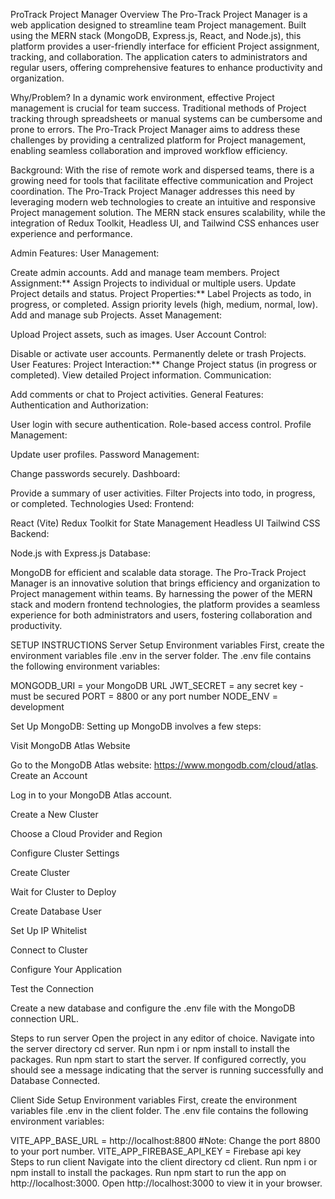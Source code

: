 ProTrack Project Manager
Overview
The Pro-Track Project Manager is a web application designed to streamline team Project management. Built using the MERN stack (MongoDB, Express.js, React, and Node.js), this platform provides a user-friendly interface for efficient Project assignment, tracking, and collaboration. The application caters to administrators and regular users, offering comprehensive features to enhance productivity and organization.

Why/Problem?
In a dynamic work environment, effective Project management is crucial for team success. Traditional methods of Project tracking through spreadsheets or manual systems can be cumbersome and prone to errors. The Pro-Track Project Manager aims to address these challenges by providing a centralized platform for Project management, enabling seamless collaboration and improved workflow efficiency.

Background:
With the rise of remote work and dispersed teams, there is a growing need for tools that facilitate effective communication and Project coordination. The Pro-Track Project Manager addresses this need by leveraging modern web technologies to create an intuitive and responsive Project management solution. The MERN stack ensures scalability, while the integration of Redux Toolkit, Headless UI, and Tailwind CSS enhances user experience and performance.

Admin Features:
User Management:

Create admin accounts.
Add and manage team members.
Project Assignment:**
Assign Projects to individual or multiple users.
Update Project details and status.
Project Properties:**
Label Projects as todo, in progress, or completed.
Assign priority levels (high, medium, normal, low).
Add and manage sub Projects.
Asset Management:

Upload Project assets, such as images.
User Account Control:

Disable or activate user accounts.
Permanently delete or trash Projects.
User Features:
Project Interaction:**
Change Project status (in progress or completed).
View detailed Project information.
Communication:

Add comments or chat to Project activities.
General Features:
Authentication and Authorization:

User login with secure authentication.
Role-based access control.
Profile Management:

Update user profiles.
Password Management:

Change passwords securely.
Dashboard:

Provide a summary of user activities.
Filter Projects into todo, in progress, or completed.
Technologies Used:
Frontend:

React (Vite)
Redux Toolkit for State Management
Headless UI
Tailwind CSS
Backend:

Node.js with Express.js
Database:

MongoDB for efficient and scalable data storage.
The Pro-Track Project Manager is an innovative solution that brings efficiency and organization to Project management within teams. By harnessing the power of the MERN stack and modern frontend technologies, the platform provides a seamless experience for both administrators and users, fostering collaboration and productivity.

 

SETUP INSTRUCTIONS
Server Setup
Environment variables
First, create the environment variables file .env in the server folder. The .env file contains the following environment variables:

MONGODB_URI = your MongoDB URL
JWT_SECRET = any secret key - must be secured
PORT = 8800 or any port number
NODE_ENV = development
 

Set Up MongoDB:
Setting up MongoDB involves a few steps:

Visit MongoDB Atlas Website

Go to the MongoDB Atlas website: https://www.mongodb.com/cloud/atlas.
Create an Account

Log in to your MongoDB Atlas account.

Create a New Cluster

Choose a Cloud Provider and Region

Configure Cluster Settings

Create Cluster

Wait for Cluster to Deploy

Create Database User

Set Up IP Whitelist

Connect to Cluster

Configure Your Application

Test the Connection

Create a new database and configure the .env file with the MongoDB connection URL.

Steps to run server
Open the project in any editor of choice.
Navigate into the server directory cd server.
Run npm i or npm install to install the packages.
Run npm start to start the server.
If configured correctly, you should see a message indicating that the server is running successfully and Database Connected.

 

Client Side Setup
Environment variables
First, create the environment variables file .env in the client folder. The .env file contains the following environment variables:

VITE_APP_BASE_URL = http://localhost:8800 #Note: Change the port 8800 to your port number.
VITE_APP_FIREBASE_API_KEY = Firebase api key
Steps to run client
Navigate into the client directory cd client.
Run npm i or npm install to install the packages.
Run npm start to run the app on http://localhost:3000.
Open http://localhost:3000 to view it in your browser.

